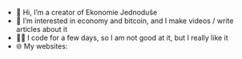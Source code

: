 - 👋 Hi, I’m a creator of Ekonomie Jednoduše
- 👀 I’m interested in economy and bitcoin, and I make videos / write articles about it
- 👨‍💻 I code for a few days, so I am not good at it, but I really like it
- 🌐 My websites:

